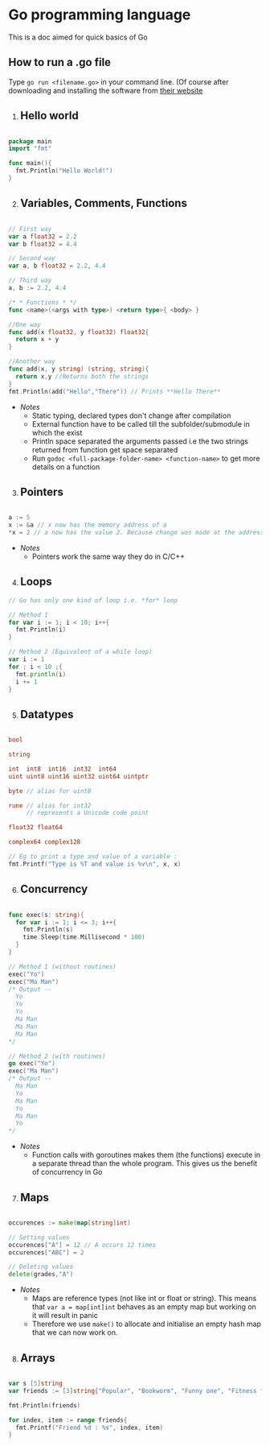 # Go programming language
This is a doc aimed for quick basics of Go

## How to run a .go file
Type  ```go run <filename.go>``` in your command line. (Of course after downloading and installing the software from [their website](https://www.golang.org)

1. ## Hello world
```go

package main
import "fmt"

func main(){
  fmt.Println("Hello World!")
}
```

2. ## Variables, Comments, Functions
```go

// First way
var a float32 = 2.2
var b float32 = 4.4

// Second way
var a, b float32 = 2.2, 4.4

// Third way
a, b := 2.2, 4.4

/* * Functions * */
func <name>(<args with type>) <return type>{ <body> }

//One way
func add(x float32, y float32) float32{
  return x + y
}

//Another way
func add(x, y string) (string, string){
  return x,y //Returns both the strings
}
fmt.Println(add("Hello","There")) // Prints **Hello There**
```
* *Notes*
    * Static typing, declared types don't change after compilation
    * External function have to be called till the subfolder/submodule in which the exist
    * Println space separated the arguments passed i.e the two strings returned from function get space separated
    * Run ```godoc <full-package-folder-name> <function-name>``` to get more details on a function

3. ## Pointers
```go

a := 5
x := &a // x now has the memory address of a
*x = 2 // a now has the value 2. Because change was made at the address of a
```
* *Notes*
    * Pointers work the same way they do in C/C++

4. ## Loops
```go
// Go has only one kind of loop i.e. *for* loop

// Method 1
for var i := 1; i < 10; i++{
  fmt.Println(i)
}

// Method 2 (Equivalent of a while loop)
var i := 1
for ; i < 10 ;{
  fmt.println(i)
  i += 1
}
```

5. ## Datatypes
```go

bool

string

int  int8  int16  int32  int64
uint uint8 uint16 uint32 uint64 uintptr

byte // alias for uint8

rune // alias for int32
     // represents a Unicode code point

float32 float64

complex64 complex128

// Eg to print a type and value of a variable :
fmt.Printf("Type is %T and value is %v\n", x, x)
```

6. ## Concurrency
```go

func exec(s: string){
  for var i := 1; i <= 3; i++{
    fmt.Println(s)
    time.Sleep(time.Millisecond * 100)
  }
}

// Method 1 (without routines)
exec("Yo")
exec("Ma Man")
/* Output --
  Yo
  Yo
  Yo
  Ma Man
  Ma Man
  Ma Man
*/

// Method 2 (with routines)
go exec("Yo")
exec("Ma Man")
/* Output --
  Ma Man
  Yo
  Ma Man
  Yo
  Ma Man
  Yo
*/
```
* *Notes*
    * Function calls with goroutines makes them (the functions) execute in a separate thread than the whole program. This gives us the benefit of concurrency in Go

7. ## Maps
```go

occurences := make(map[string]int)

// Setting values
occurences["A"] = 12 // A occurs 12 times
occurences["ABC"] = 2

// Deleting values
delete(grades,"A")

```
* *Notes*
    * Maps are reference types (not like int or float or string). This means that ```var a = map[int]int``` behaves as an empty map but working on it will result in panic
    * Therefore we use ```make()``` to allocate and initialise an empty hash map that we can now work on.

8. ## Arrays
```go

var s [5]string
var friends := [3]string{"Popular", "Bookworm", "Funny one", "Fitness freak"}

fmt.Println(friends)

for index, item := range friends{
  fmt.Printf("Friend %d : %s", index, item)
}
```
